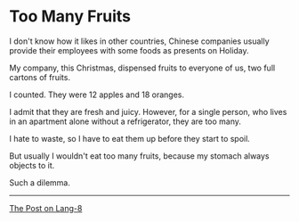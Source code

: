 # Too Many Fruits

I don't know how it likes in other countries, Chinese companies usually provide their employees with some foods as presents on Holiday.

My company, this Christmas, dispensed fruits to everyone of us, two full cartons of fruits.

I counted. They were 12 apples and 18 oranges.

I admit that they are fresh and juicy. However, for a single person, who lives in an apartment alone without a refrigerator, they are too many.

I hate to waste, so I have to eat them up before they start to spoil. 

But usually I wouldn't eat too many fruits, because my stomach always objects to it.

Such a dilemma.

---

[The Post on Lang-8](http://lang-8.com/1358180/journals/184577990814251982031209744653832423456)
